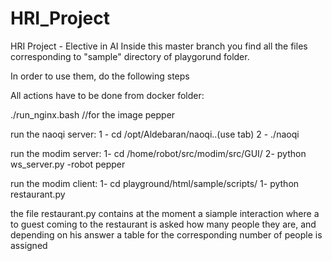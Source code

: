 # HRI_Project
HRI Project - Elective in AI
Inside this master branch you find all the files corresponding to "sample" directory of playgorund folder.

In order to use them, do the following steps

All actions have to be done from docker folder:

./run_nginx.bash   //for the image pepper 

run the naoqi server: 
1 - cd /opt/Aldebaran/naoqi..(use tab)
2 - ./naoqi 

run the modim server:
1-  cd /home/robot/src/modim/src/GUI/
2-  python ws_server.py -robot pepper

run the modim client:
1-  cd playground/html/sample/scripts/
1-  python restaurant.py

the file restaurant.py contains at the moment a siample interaction where a to guest coming to the restaurant is asked how many people they are, and depending on his answer a table for the corresponding number of people is assigned  
